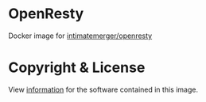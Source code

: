 # OpenResty

Docker image for [intimatemerger/openresty](https://hub.docker.com/r/intimatemerger/openresty)

# Copyright & License

View [information](https://github.com/openresty/openresty/blob/master/COPYRIGHT) for the software contained in this image.

